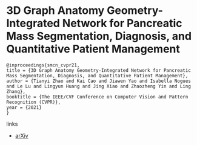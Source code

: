 # 3D Graph Anatomy Geometry-Integrated Network for Pancreatic Mass Segmentation, Diagnosis, and Quantitative Patient Management

```
@inproceedings{smcn_cvpr21,
title = {3D Graph Anatomy Geometry-Integrated Network for Pancreatic Mass Segmentation, Diagnosis, and Quantitative Patient Management},
author = {Tianyi Zhao and Kai Cao and Jiawen Yao and Isabella Nogues and Le Lu and Lingyun Huang and Jing Xiao and Zhaozheng Yin and Ling Zhang},
booktitle = {The IEEE/CVF Conference on Computer Vision and Pattern Recognition (CVPR)},
year = {2021}
}
```

links
- [arXiv](https://arxiv.org/abs/2012.04701)

